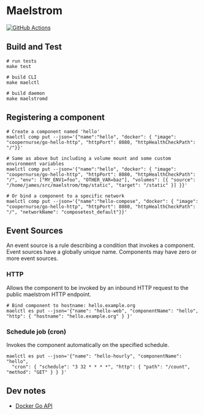 # Maelstrom

[![GitHub Actions](https://github.com/coopernurse/maelstrom/workflows/test/badge.svg)](https://github.com/coopernurse/maelstrom/actions)

## Build and Test

```
# run tests
make test

# build CLI
make maelctl

# build daemon
make maelstromd
```

## Registering a component

```
# Create a component named 'hello'
maelctl comp put --json='{"name":"hello", "docker": { "image": "coopernurse/go-hello-http", "httpPort": 8080, "httpHealthCheckPath": "/"}}'

# Same as above but including a volume mount and some custom environment variables
maelctl comp put --json='{"name":"hello", "docker": { "image": "coopernurse/go-hello-http", "httpPort": 8080, "httpHealthCheckPath": "/", "env": ["MY_ENV1=foo", "OTHER_VAR=baz"], "volumes": [{ "source": "/home/james/src/maelstrom/tmp/static", "target": "/static" }] }}'

# Or bind a component to a specific network
maelctl comp put --json='{"name":"hello-compose", "docker": { "image": "coopernurse/go-hello-http", "httpPort": 8080, "httpHealthCheckPath": "/", "networkName": "composetest_default"}}'
```

## Event Sources

An event source is a rule describing a condition that invokes a component.  Event sources have a globally unique name.
Components may have zero or more event sources.

### HTTP

Allows the component to be invoked by an inbound HTTP request to the public maelstrom HTTP endpoint.

```
# Bind component to hostname: hello.example.org
maelctl es put --json='{"name": "hello-web", "componentName": "hello", "http": { "hostname": "hello.example.org" } }'
```

### Schedule job (cron)

Invokes the component automatically on the specified schedule.

```
maelctl es put --json='{"name": "hello-hourly", "componentName": "hello", 
  "cron": { "schedule": "3 32 * * * *", "http": { "path": "/count", "method": "GET" } } }'
```


## Dev notes

* [Docker Go API](https://docs.docker.com/develop/sdk/examples/#list-and-manage-containers)
